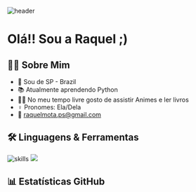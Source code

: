 ![header](https://capsule-render.vercel.app/api?type=RECT&color=0:000000,50:EB0046,100:000000&width=100%&height=80&section=header&text=-%20Bem%20Vindo%20-&fontSize=35&fontColor=FFFFFF&animation=twinkling)
# Olá!! Sou a Raquel ;)
##  👩‍💻 Sobre Mim
- 🌆 Sou de SP - Brazil
- 📚 Atualmente aprendendo Python
- 🥷🏻 No meu tempo livre gosto de assistir Animes e ler livros
- ♀️ Pronomes: Ela/Dela
- 📩 raquelmota.ps@gmail.com

## 🛠️ Linguagens & Ferramentas
![skills](https://img.shields.io/badge/HTML5-E34F26?style=for-the-badge&logo=html5&logoColor=white)
![](https://img.shields.io/badge/CSS3-1572B6?style=for-the-badge&logo=css3&logoColor=white)

## 📊 Estatísticas GitHub
